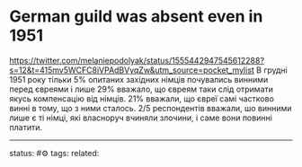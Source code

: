 # German guild was absent even in 1951
https://twitter.com/melaniepodolyak/status/1555442947545612288?s=12&t=415mv5WCFC8iVPAdBVyqZw&utm_source=pocket_mylist
В грудні 1951 року тільки 5% опитаних західних німців почувались винними перед євреями і лише 29% вважало, що євреям таки слід отримати якусь компенсацію від німців.
21% вважали, що євреї самі частково винні в тому, що з ними сталось. 2/5 респондентів вважали, шо винними лише є ті німці, які власноруч вчиняли злочини, і саме вони повинні платити.


---
status: #⚙️ 
tags: 
related: 
